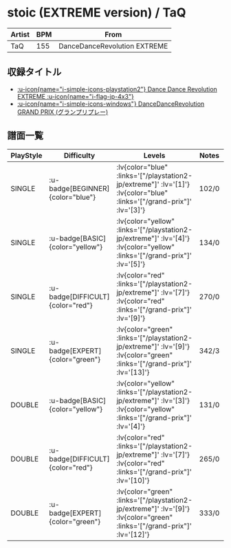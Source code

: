 # stoic (EXTREME version) / TaQ

|Artist|BPM|From|
|------|---|----|
|TaQ|155|DanceDanceRevolution EXTREME|

## 収録タイトル

- [ :u-icon{name="i-simple-icons-playstation2"} Dance Dance Revolution EXTREME :u-icon{name="i-flag-jp-4x3"} ](/playstation2-jp/extreme)
- [ :u-icon{name="i-simple-icons-windows"} DanceDanceRevolution GRAND PRIX (グランプリプレー)](/grand-prix)

## 譜面一覧

|PlayStyle|Difficulty|Levels|Notes|Movie|
|---------|----------|------|-----|-----|
|SINGLE| :u-badge[BEGINNER]{color="blue"} | :lv{color="blue" :links='["/playstation2-jp/extreme"]' :lv='[1]'}  :lv{color="blue" :links='["/grand-prix"]' :lv='[3]'} |102/0||
|SINGLE| :u-badge[BASIC]{color="yellow"} | :lv{color="yellow" :links='["/playstation2-jp/extreme"]' :lv='[4]'}  :lv{color="yellow" :links='["/grand-prix"]' :lv='[5]'} |134/0||
|SINGLE| :u-badge[DIFFICULT]{color="red"} | :lv{color="red" :links='["/playstation2-jp/extreme"]' :lv='[7]'}  :lv{color="red" :links='["/grand-prix"]' :lv='[9]'} |270/0||
|SINGLE| :u-badge[EXPERT]{color="green"} | :lv{color="green" :links='["/playstation2-jp/extreme"]' :lv='[9]'}  :lv{color="green" :links='["/grand-prix"]' :lv='[13]'} |342/3||
|DOUBLE| :u-badge[BASIC]{color="yellow"} | :lv{color="yellow" :links='["/playstation2-jp/extreme"]' :lv='[3]'}  :lv{color="yellow" :links='["/grand-prix"]' :lv='[4]'} |131/0||
|DOUBLE| :u-badge[DIFFICULT]{color="red"} | :lv{color="red" :links='["/playstation2-jp/extreme"]' :lv='[7]'}  :lv{color="red" :links='["/grand-prix"]' :lv='[10]'} |265/0||
|DOUBLE| :u-badge[EXPERT]{color="green"} | :lv{color="green" :links='["/playstation2-jp/extreme"]' :lv='[9]'}  :lv{color="green" :links='["/grand-prix"]' :lv='[12]'} |333/0||

